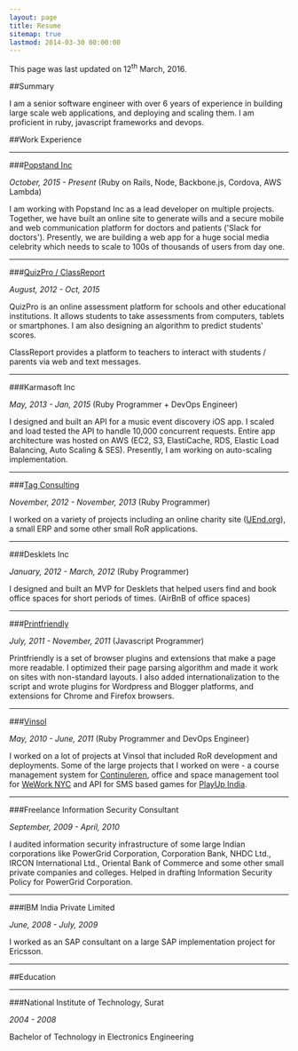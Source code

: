 ```yaml
---
layout: page
title: Resume
sitemap: true
lastmod: 2014-03-30 00:00:00
---
```


<p class="message">
  This page was last updated on 12<sup>th</sup> March, 2016.
</p>

##Summary

I am a senior software engineer with over 6 years of experience in
building large scale web applications, and deploying and scaling them. I
am proficient in ruby, javascript frameworks and devops.


##Work Experience

-----------------


###[Popstand Inc](http://www.popstand.com/)

_October, 2015 - Present_ (Ruby on Rails, Node, Backbone.js, Cordova, AWS Lambda)

I am working with Popstand Inc as a lead developer on multiple projects.
Together, we have built an online site to generate wills and a secure
mobile and web communication platform for doctors and patients ('Slack
for doctors'). Presently, we are building a web app for a huge social
media celebrity which needs to scale to 100s of thousands of users from
day one.

-----------------

###[QuizPro / ClassReport](http://quizpro.in)

_August, 2012 - Oct, 2015_

QuizPro is an online assessment platform for schools and other educational institutions. It allows students to take assessments from computers, tablets or smartphones. I am also designing an algorithm to predict students' scores.

ClassReport provides a platform to teachers to interact with students /
parents via web and text messages.

-----------------

###Karmasoft Inc

_May, 2013 - Jan, 2015_ (Ruby Programmer + DevOps Engineer)

I designed and built an API for a music event discovery iOS app. I scaled and load tested the API to handle 10,000 concurrent requests. Entire app architecture was hosted on AWS (EC2, S3, ElastiCache, RDS, Elastic Load Balancing, Auto Scaling & SES). Presently, I am working on auto-scaling implementation.

-----------------

###[Tag Consulting](http://tag.ca)

_November, 2012 - November, 2013_ (Ruby Programmer)

I worked on a variety of projects including an online charity site ([UEnd.org](http://uend.org)), a small ERP and some other small RoR applications.

------------------

###Desklets Inc

_January, 2012 - March, 2012_ (Ruby Programmer)

I designed and built an MVP for Desklets that helped users find and book office spaces for short periods of times. (AirBnB of office spaces)

------------------

###[Printfriendly](http://printfriendly.com)

_July, 2011 - November, 2011_ (Javascript Programmer)

Printfriendly is a set of browser plugins and extensions that make a page more readable. I optimized their page parsing algorithm and made it work on sites with non-standard layouts. I also added internationalization to the script and wrote plugins for Wordpress and Blogger platforms, and extensions for Chrome and Firefox browsers.

------------------

###[Vinsol](http://vinsol.com)

_May, 2010 - June, 2011_ (Ruby Programmer and DevOps Engineer)

I worked on a lot of projects at Vinsol that included RoR development and deployments. Some of the large projects that I worked on were - a course management system for [Continuleren](http://www.continuleren.nl/), office and space management tool for [WeWork NYC](https://www.wework.com/)
and API for SMS based games for [PlayUp India](http://www.business-standard.com/article/press-releases/playup-to-redefine-live-gaming-in-india-111020100117_1.html).

-------------------

###Freelance Information Security Consultant

_September, 2009 - April, 2010_

I audited information security infrastructure of some large Indian corporations like PowerGrid Corporation, Corporation Bank, NHDC Ltd., IRCON International Ltd., Oriental Bank of Commerce and some other small private companies and colleges. Helped in drafting Information Security Policy for PowerGrid Corporation.

-------------------

###IBM India Private Limited

_June, 2008 - July, 2009_

I worked as an SAP consultant on a large SAP implementation project for Ericsson.

-------------------

##Education

-------------------

###National Institute of Technology, Surat 

_2004 - 2008_

Bachelor of Technology in Electronics Engineering
